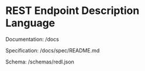 # REST Endpoint Description Language

Documentation: /docs

Specification: /docs/spec/README.md

Schema: /schemas/redl.json

